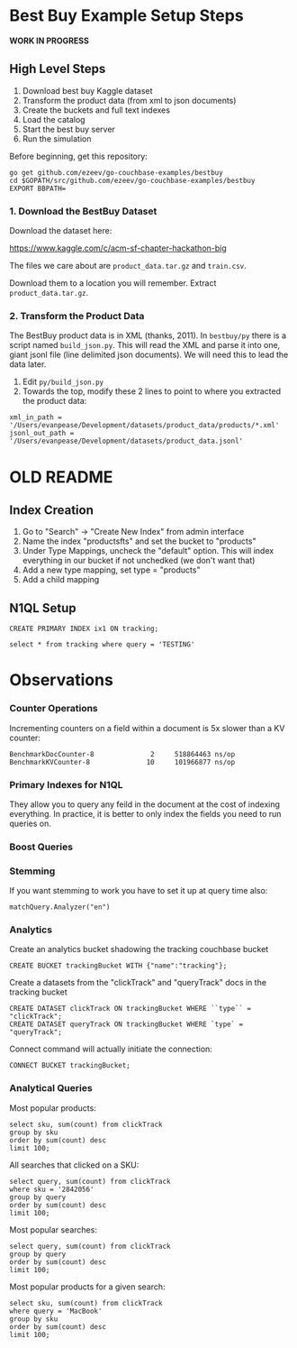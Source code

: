 # Best Buy Example Setup Steps

**WORK IN PROGRESS**


## High Level Steps

1. Download best buy Kaggle dataset 
2. Transform the product data (from xml to json documents)
3. Create the buckets and full text indexes
4. Load the catalog
5. Start the best buy server
6. Run the simulation

Before beginning, get this repository:

```
go get github.com/ezeev/go-couchbase-examples/bestbuy
cd $GOPATH/src/github.com/ezeev/go-couchbase-examples/bestbuy
EXPORT BBPATH=
```

### 1. Download the BestBuy Dataset

Download the dataset here:

https://www.kaggle.com/c/acm-sf-chapter-hackathon-big

The files we care about are `product_data.tar.gz` and `train.csv`.

Download them to a location you will remember. Extract `product_data.tar.gz`.

### 2. Transform the Product Data

The BestBuy product data is in XML (thanks, 2011). In `bestbuy/py` there is a script named `build_json.py`. This will read the XML and parse it into one, giant jsonl file (line delimited json documents). We will need this to lead the data later.

1. Edit `py/build_json.py`
2. Towards the top, modify these 2 lines to point to where you extracted the product data:

```
xml_in_path = '/Users/evanpease/Development/datasets/product_data/products/*.xml'
jsonl_out_path = '/Users/evanpease/Development/datasets/product_data.jsonl'
```


# OLD README




## Index Creation

1. Go to "Search" -> "Create New Index" from admin interface
2. Name the index "productsfts" and set the bucket to "products"
3. Under Type Mappings, uncheck the "default" option. This will index everything in our bucket if not unchedked (we don't want that)
4. Add a new type mapping, set type = "products"
5. Add a child mapping

## N1QL Setup

```
CREATE PRIMARY INDEX ix1 ON tracking;

select * from tracking where query = 'TESTING'
```


# Observations


### Counter Operations

Incrementing counters on a field within a document is 5x slower than a KV counter:

```
BenchmarkDocCounter-8   	       2	 518864463 ns/op
BenchmarkKVCounter-8    	      10	 101966877 ns/op
```

### Primary Indexes for N1QL

They allow you to query any feild in the document at the cost of indexing everything. In practice, it is better to only index the fields
you need to run queries on.

### Boost Queries


### Stemming

If you want stemming to work you have to set it up at query time also:

`matchQuery.Analyzer("en")`

### Analytics

Create an analytics bucket shadowing the tracking couchbase bucket

`CREATE BUCKET trackingBucket WITH {"name":"tracking"};`

Create a datasets from the "clickTrack" and "queryTrack" docs in the tracking bucket

```
CREATE DATASET clickTrack ON trackingBucket WHERE ``type`` = "clickTrack";
CREATE DATASET queryTrack ON trackingBucket WHERE `type` = "queryTrack";
```

Connect command will actually initiate the connection:

`CONNECT BUCKET trackingBucket;`

### Analytical Queries

Most popular products:

```
select sku, sum(count) from clickTrack
group by sku
order by sum(count) desc
limit 100;
```

All searches that clicked on a SKU:

```
select query, sum(count) from clickTrack
where sku = '2842056'
group by query
order by sum(count) desc
limit 100;
```

Most popular searches:

```
select query, sum(count) from clickTrack
group by query
order by sum(count) desc
limit 100;
```

Most popular products for a given search:

```
select sku, sum(count) from clickTrack
where query = 'MacBook'
group by sku
order by sum(count) desc
limit 100;
```